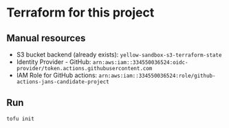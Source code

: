 # Terraform for this project

## Manual resources

- S3 bucket backend (already exists): `yellow-sandbox-s3-terraform-state`
- Identity Provider - GitHub: `arn:aws:iam::334550036524:oidc-provider/token.actions.githubusercontent.com`
- IAM Role for GitHub actions: `arn:aws:iam::334550036524:role/github-actions-jans-candidate-project`

## Run

```shell
tofu init
```
